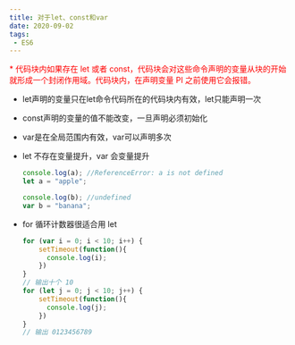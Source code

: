 ```yaml
---
title: 对于let、const和var
date: 2020-09-02
tags:
 - ES6
---
```


<p style="color:red">* 代码块内如果存在 let 或者 const，代码块会对这些命令声明的变量从块的开始就形成一个封闭作用域。代码块内，在声明变量 PI 之前使用它会报错。</p>

- let声明的变量只在let命令代码所在的代码块内有效，let只能声明一次

- const声明的变量的值不能改变，一旦声明必须初始化

- var是在全局范围内有效，var可以声明多次

- let 不存在变量提升，var 会变量提升 

  ```js
  console.log(a); //ReferenceError: a is not defined 
  let a = "apple"; 
  
  console.log(b); //undefined 
  var b = "banana";
  ```

- for 循环计数器很适合用 let

  ```js
  for (var i = 0; i < 10; i++) { 
      setTimeout(function(){ 
      	console.log(i);
      }) 
  }
  // 输出十个 10 
  for (let j = 0; j < 10; j++) { 
      setTimeout(function(){ 
      	console.log(j); 
      }) 
  } 
  // 输出 0123456789
  ```

